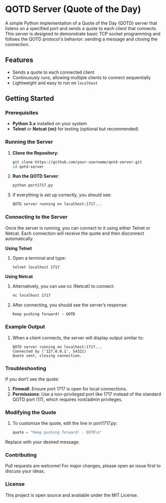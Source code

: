 # QOTD Server (Quote of the Day)

A simple Python implementation of a Quote of the Day (QOTD) server that listens on a specified port and sends a quote to each client that connects. This server is designed to demonstrate basic TCP socket programming and follows the QOTD protocol's behavior: sending a message and closing the connection.

## Features
- Sends a quote to each connected client
- Continuously runs, allowing multiple clients to connect sequentially
- Lightweight and easy to run on `localhost`

## Getting Started

### Prerequisites
- **Python 3.x** installed on your system
- **Telnet** or **Netcat (nc)** for testing (optional but recommended)

### Running the Server
1. **Clone the Repository**:
   ```bash
   git clone https://github.com/your-username/qotd-server.git
   cd qotd-server

2. **Run the QOTD Server**:
   ```bash
   python port1717.py
   
3. If everything is set up correctly, you should see:
   ```bash
   QOTD server running on localhost:1717...

### Connecting to the Server
Once the server is running, you can connect to it using either Telnet or Netcat. Each connection will receive the quote and then disconnect automatically.

**Using Telnet**

   1. Open a terminal and type:
      ```bash
      telnet localhost 1717

**Using Netcat**
   1. Alternatively, you can use nc (Netcat) to connect:
      ```bash
      nc localhost 1717
   2. After connecting, you should see the server’s response:
      ```arduino
      Keep pushing forward! - QOTD

### Example Output
1. When a client connects, the server will display output similar to:
      ```vbnet
      QOTD server running on localhost:1717...
      Connected by ('127.0.0.1', 54321)
      Quote sent, closing connection.

### Troubleshooting
If you don’t see the quote:
   1. **Firewall**: Ensure port 1717 is open for local connections.
   2. **Permissions**: Use a non-privileged port like 1717 instead of the standard QOTD port (17), which requires root/admin privileges.

### Modifying the Quote
1. To customize the quote, edit the line in port1717.py:
      ```python
      quote = "Keep pushing forward! - QOTD\n"
Replace with your desired message.

### Contributing
Pull requests are welcome! For major changes, please open an issue first to discuss your ideas.

### License
This project is open source and available under the MIT License.











  


